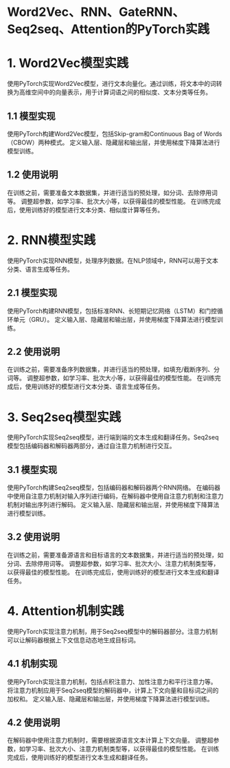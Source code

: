 # Word2Vec、RNN、GateRNN、Seq2seq、Attention的PyTorch实践

# 1. Word2Vec模型实践

使用PyTorch实现Word2Vec模型，进行文本向量化。通过训练，将文本中的词转换为高维空间中的向量表示，用于计算词语之间的相似度、文本分类等任务。

## 1.1 模型实现

使用PyTorch构建Word2Vec模型，包括Skip-gram和Continuous Bag of Words（CBOW）两种模式。
定义输入层、隐藏层和输出层，并使用梯度下降算法进行模型训练。

## 1.2 使用说明

在训练之前，需要准备文本数据集，并进行适当的预处理，如分词、去除停用词等。
调整超参数，如学习率、批次大小等，以获得最佳的模型性能。
在训练完成后，使用训练好的模型进行文本分类、相似度计算等任务。

# 2. RNN模型实践

使用PyTorch实现RNN模型，处理序列数据。在NLP领域中，RNN可以用于文本分类、语言生成等任务。

## 2.1 模型实现

使用PyTorch构建RNN模型，包括标准RNN、长短期记忆网络（LSTM）和门控循环单元（GRU）。
定义输入层、隐藏层和输出层，并使用梯度下降算法进行模型训练。

## 2.2 使用说明

在训练之前，需要准备序列数据集，并进行适当的预处理，如填充/截断序列、分词等。
调整超参数，如学习率、批次大小等，以获得最佳的模型性能。
在训练完成后，使用训练好的模型进行文本分类、语言生成等任务。

# 3. Seq2seq模型实践

使用PyTorch实现Seq2seq模型，进行端到端的文本生成和翻译任务。Seq2seq模型包括编码器和解码器两部分，通过自注意力机制进行交互。

## 3.1 模型实现

使用PyTorch构建Seq2seq模型，包括编码器和解码器两个RNN网络。
在编码器中使用自注意力机制对输入序列进行编码，在解码器中使用自注意力机制和注意力机制对输出序列进行解码。
定义输入层、隐藏层和输出层，并使用梯度下降算法进行模型训练。

## 3.2 使用说明

在训练之前，需要准备源语言和目标语言的文本数据集，并进行适当的预处理，如分词、去除停用词等。
调整超参数，如学习率、批次大小、注意力机制类型等，以获得最佳的模型性能。
在训练完成后，使用训练好的模型进行文本生成和翻译任务。

# 4. Attention机制实践
使用PyTorch实现注意力机制，用于Seq2seq模型中的解码器部分。注意力机制可以让解码器根据上下文信息动态地生成目标词。


## 4.1 机制实现
使用PyTorch实现注意力机制，包括点积注意力、加性注意力和平行注意力等。
将注意力机制应用于Seq2seq模型的解码器中，计算上下文向量和目标词之间的加权和。
定义输入层、隐藏层和输出层，并使用梯度下降算法进行模型训练。

## 4.2 使用说明
在解码器中使用注意力机制时，需要根据源语言文本计算上下文向量。
调整超参数，如学习率、批次大小、注意力机制类型等，以获得最佳的模型性能。
在训练完成后，使用训练好的模型进行文本生成和翻译任务。
